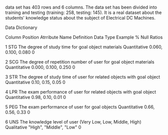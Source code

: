 data set has 403 rows and 6 columns.
The data set has been divided into training and testing (training: 258, testing: 145).
It is a real dataset about the students' knowledge status about the subject of Electrical DC Machines.

Data Dictionary




Column   Position
Atrribute Name
Definition
Data Type
Example
% Null Ratios




1
STG
The degree of   study time for goal object materials
Quantitative
0.060, 0.100, 0.080
0


2
SCG
The degree of   repetition number of user for goal object materials
Quantitative
0.000, 0.100, 0.250
0


3
STR
The degree of   study time of user for related objects with goal object
Quantitative
0.10, 0.15, 0.05
0


4
LPR
The exam   performance of user for related objects with goal object
Quantitative
0.98, 0.10, 0.01
0


5
PEG
The exam   performance of user for goal objects
Quantitative
0.66, 0.56, 0.33
0


6
UNS
The knowledge   level of user (Very Low, Low, Middle, High)
Qualitative
"High", "Middle", "Low"
0